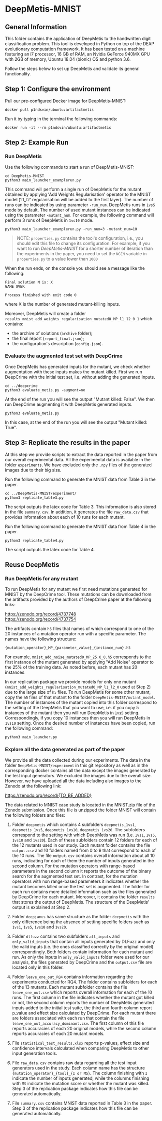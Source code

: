 # DeepMetis-MNIST

## General Information ##
This folder contains the application of DeepMetis to the handwritten digit classification problem.
This tool is developed in Python on top of the DEAP evolutionary computation framework. It has been tested on a machine featuring an i7 processor, 16 GB of RAM, an Nvidia GeForce 940MX GPU with 2GB of memory, Ubuntu 18.04 (bionic) OS and python 3.6.

Follow the steps below to set up DeepMetis and validate its general functionality.


## Step 1: Configure the environment  ##

Pull our pre-configured Docker image for DeepMetis-MNIST:

``` 
docker pull p1ndsvin/ubuntu:artifactmetis
```

Run it by typing in the terminal the following commands:

```
docker run -it --rm p1ndsvin/ubuntu:artifactmetis
```

## Step 2: Example Run ##

### Run DeepMetis ###
Use the following commands to start a run of DeepMetis-MNIST:

```
cd DeepMetis-MNIST
python3 main_launcher_examplerun.py
```

This command will perform a single run of DeepMetis for the mutant obtained by applying 
'Add Weights Regularisation' operator to the MNIST model ('l1_l2' regularisation will be added to the first layer). The number of runs can be 
indicated by using parameter `-run_num`. DeepMetis runs in `1vs5` mode by default. The number of used mutant instances can be indicated using the parameter 
`-mutant_num`. For example, the following command will perform 3 runs of DeepMetis in `1vs10` mode.

```
python3 main_launcher_examplerun.py -run_num=3 -mutant_num=10
```

> NOTE: `properties.py` contains the tool's configuration, i.e., you should edit this file to change its configuration. For example, if you want to run <i>DeepMetis-MNIST</i> for a shorter number of iteration than the experiments in the paper, you need to set the `NGEN` variable in `properties.py` to a value lower than `1000`

When the run ends, on the console you should see a message like the following:

```
Final solution N is: X
GAME OVER

Process finished with exit code 0
```

where X is the number of generated mutant-killing inputs.

Moreover, DeepMetis will create a folder `results_mnist_add_weights_regularisation_mutated0_MP_l1_l2_0_1` which contains: 
* the archive of solutions (`archive` folder); 
* the final report (`report_final.json`);
* the configuration's description (`config.json`).

### Evaluate the augmented test set with DeepCrime

Once DeepMetis has generated inputs for the mutant, we check whether augmentation with these inputs 
makes the mutant killed. First we run DeepCrime with the initial test set, i.e. without adding the
generated inputs.

```
cd ../deepcrime
python3 evaluate_metis.py -augment=no
```

At the end of the run you will see the output "Mutant killed: False".
We then run DeepCrime augmenting it with DeepMetis generated inputs.
 
```
python3 evaluate_metis.py
```

In this case, at the end of the run you will see the output "Mutant killed: True".

 
## Step 3: Replicate the results in the paper ##

At this step we provide scripts to extract the data reported in the paper from our 
overall experimental data.
All the experimental data is available in the folder `experiments`. We have excluded only the `.npy` files
of the generated images due to their big size. 

Run the following command to generate the MNIST data from Table 3 in the paper.


```
cd ../DeepMetis-MNIST/experiment/
python3 replicate_table3.py
```

The script outputs the latex code for Table 3. This information is also stored in the file 
`summary.csv`. In addition, it generates the file `raw_data.csv` that provides information about each of 10 runs for each mutant.


Run the following command to generate the MNIST data from Table 4 in the paper.

```
python3 replicate_table4.py
```

The script outputs the latex code for Table 4. 

## Reuse DeepMetis ##

### Run DeepMetis for any mutant ###

To run DeepMetis for any mutant we first need mutations generated for MNIST by the DeepCrime tool. 
These mutations can be downloaded from the artifacts provided by the authors of DeepCrime paper at the following links:

https://zenodo.org/record/4737748  
https://zenodo.org/record/4737754

The artifacts contain `h5` files that names of which correspond to one of the 20 instances of a mutation operator run with a specific parameter. 
The names have the following structure: 

`{mutation_operator}_MP_{parameter_value}_{instance_num}.h5`


For example, `mnist_add_noise_mutated0_MP_25.0_0.h5` corresponds to the first instance of the mutant generated by applying "Add Noise" operator to the 25% 
of the training data. As noted before, each mutant has 20 instances. 

In our replication package we provide models for only one mutant (`mnist_add_weights_regularisation_mutated0_MP_l1_l2_0` used at Step 2) due to the large size of `h5` files.
To run DeepMetis for some other mutant, copy the `h5` files of that mutant to the folder `DeepMetis-MNIST/mutant_model`. 
The number of instances of the mutant copied into this folder correspond to the setting of the DeepMetis that you want to use,
i.e. if you copy 5 instances of the mutant then you will run DeepMetis in `1vs5` setting. Correspondingly, if you copy 10 instances then 
you will run DeepMetis in `1vs10` setting.
Once the desired number of instances have been copied, run the following command:


```
python3 main_launcher.py
```
### Explore all the data generated as part of the paper ###

We provide all the data collected during our experiments. The data in the folder `DeepMetis-MNIST/experiment`
in this git repository as well as in the corresponding docker contains all the data except the images generated by the
test input generators. We excluded the images due to the overall size. However, we have uploaded all the data
including also images to the Zenodo at the following link:

https://zenodo.org/record/{TO_BE_ADDED}

The data related to MNIST case study is located in the MNIST.zip file of the Zenodo submission. Once this file is unzipped the folder MNIST
will contain the following folders and files:

1. Folder `deepmetis` which contains 4 subfolders `deepmetis_1vs1`, `deepmetis_1vs5`, `deepmetis_1vs10`, `deepmetis_1vs20`. The subfolders correspond to the
setting with which DeepMetis was run (i.e. `1vs1`, `1vs5`, `1vs10` and `1vs20`). Each of these subfolders contain 12 folders
for each of the 12 mutants used in our study. Each mutant folder contains the file `output.csv` and 10 folders named from 0 to 9 that correspond to each of the 10 runs. 
The file `output.csv` contains overall information about all 10 runs, indicating for each of them the number of inputs generated in the second column. For the mutation operators with 
range-based parameters in the second column it reports the outcome of the binary search for the augmented test set. In contrast, for the mutation operators with 
non range-based parameters it indicates whether the mutant becomes killed once the test set is augmented.
The folder for each run contains more detailed information such as the files generated by DeepCrime for each mutant. Moreover,
it contains the folder `results` that stores the output of DeepMetis. The structure of the DeepMetis' output is explained at Step 2.

2. Folder `deepjanus` has same structure as the folder `deepmetis` with the only difference being
the absence of setting specific folders such as `1vs1`, `1vs5`, `1vs10` and `1vs20`.

3.  Folder `dlfuzz` contains two subfolders `all_inputs` and `only_valid_inputs` that contain all inputs
generated by DLFuzz and only the valid inputs (i.e. the ones classified correctly by the original model)
correspondingly. Both folders contain information for each mutant and run. As only the inputs in `only_valid_inputs`
folder were used for our analysis, the files generated by DeepCrime and the `output.csv` file
are located only in this folder.

4. Folder `leave_one_out_RQ4` contains information regarding the experiments conducted for
RQ4. The folder contains subfolders for each of the 13 mutants. Each mutant subfolder contains the file `leave_one_out.csv` which reports overall information for each of the
10 runs. The first column in the file indicates whether the mutant got killed or not, the second column reports the number of
DeepMetis generated inputs added to the initial test suite, the third and fourth column report p_value and effect size calculated by DeepCrime.
For each mutant there are folders associated with each run that contain the file `leave_one_out_accuracy_dominant.csv`. The first column of this file
reports accuracies of each 20 original models, while the second column reports accuracies of each 20 mutant models.

5. File `statistical_test_results.xlsx` reports p-values, effect size and confidence intervals calculated
when comparing DeepMetis to other input generation tools.

6. File `raw_data.csv` contains raw data regarding all the test input generators used 
in the study. Each column name has the structure `{mutation_operator}_{tool}_{I or MS}`. The column finishing with `I` indicate the number of 
inputs generated, while the columns finishing with `MS` indicate the mutation score or whether the mutant was killed. 
Step 3 of the replication package indicates how this file can be generated automatically.

7. File `summary.csv` contains MNIST data reported in Table 3 in the paper. Step 3 of the replication package indicates how this file can be generated automatically.



